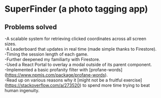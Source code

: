 # SuperFinder (a photo tagging app)  

## Problems solved  

-A scalable system for retrieving clicked coordinates across all screen sizes.    
-A Leaderboard that updates in real time (made simple thanks to Firestore).  
-Timing the session length of each game.  
-Further deepened my familiarty with Firestore.  
-Used a React Portal to overlay a modal outside of its parent component.    
-Implemented a basic profanity filter with [profane-words] (https://www.npmjs.com/package/profane-words).   
-Read up on various reasons why it [might not be a fruitful exercise] (https://stackoverflow.com/a/273520) to spend more time trying to beat human ingenuity.    
